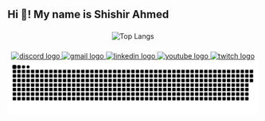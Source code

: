 <h2 align="left">Hi 👋! My name is Shishir Ahmed</h2>

###

<div align="center">

![Top Langs](https://github-readme-stats.vercel.app/api/top-langs/?username=shishirahm3d&theme=dark&hide_border=false&include_all_commits=true&count_private=true&layout=compact)

</div>

###

<div align="center">
  <a href="https://discord.gg/HhCy5Vm" target="_blank">
    <img src="https://img.shields.io/static/v1?message=Discord&logo=discord&label=&color=7289DA&logoColor=white&labelColor=&style=for-the-badge" height="35" alt="discord logo"  />
  </a>
  <a href="ahmed.shishir716@gmail.com" target="_blank">
    <img src="https://img.shields.io/static/v1?message=Gmail&logo=gmail&label=&color=D14836&logoColor=white&labelColor=&style=for-the-badge" height="35" alt="gmail logo"  />
  </a>
  <a href="https://www.linkedin.com/in/shishir-ahmed-midul-918289256/" target="_blank">
    <img src="https://img.shields.io/static/v1?message=LinkedIn&logo=linkedin&label=&color=0077B5&logoColor=white&labelColor=&style=for-the-badge" height="35" alt="linkedin logo"  />
  </a>
  <a href="https://www.youtube.com/@shishir.ahm3d" target="_blank">
    <img src="https://img.shields.io/static/v1?message=Youtube&logo=youtube&label=&color=FF0000&logoColor=white&labelColor=&style=for-the-badge" height="35" alt="youtube logo"  />
  </a>
  <a href="https://www.twitch.tv/shishir_ahm3d" target="_blank">
    <img src="https://img.shields.io/static/v1?message=Twitch&logo=twitch&label=&color=9146FF&logoColor=white&labelColor=&style=for-the-badge" height="35" alt="twitch logo"  />
  </a>
</div>

<div align="center">
  <img src="https://raw.githubusercontent.com/shishirahm3d/shishirahm3d/4bae580ee830f4fae3eab60da68426100fbb2e77/github-snake-dark.svg" alt="Snake animation" />
</div>
